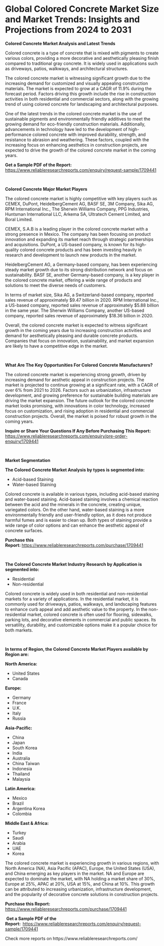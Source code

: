 <p><h1>Global Colored Concrete Market Size and Market Trends: Insights and Projections from 2024 to 2031</h1></p><p><strong>Colored Concrete Market Analysis and Latest Trends</strong></p>
<p><p>Colored concrete is a type of concrete that is mixed with pigments to create various colors, providing a more decorative and aesthetically pleasing finish compared to traditional gray concrete. It is widely used in applications such as driveways, patios, walkways, and architectural structures.</p><p>The colored concrete market is witnessing significant growth due to the increasing demand for customized and visually appealing construction materials. The market is expected to grow at a CAGR of 11.9% during the forecast period. Factors driving this growth include the rise in construction activities in both residential and commercial sectors, along with the growing trend of using colored concrete for landscaping and architectural purposes.</p><p>One of the latest trends in the colored concrete market is the use of sustainable pigments and environmentally friendly additives to meet the growing demand for eco-friendly construction materials. Additionally, advancements in technology have led to the development of high-performance colored concrete with improved durability, strength, and resistance to abrasion and weathering. These factors, coupled with the increasing focus on enhancing aesthetics in construction projects, are expected to drive the growth of the colored concrete market in the coming years.</p></p>
<p><strong>Get a Sample PDF of the Report:&nbsp;</strong> <a href="https://www.reliableresearchreports.com/enquiry/request-sample/1709441">https://www.reliableresearchreports.com/enquiry/request-sample/1709441</a></p>
<p>&nbsp;</p>
<p><strong>Colored Concrete Major Market Players</strong></p>
<p><p>The colored concrete market is highly competitive with key players such as CEMEX, DuPont, HeidelbergCement AG, BASF SE, 3M Company, Sika AG, RPM International Inc., The Sherwin Williams Company, PPG Industries, Huntsman International LLC, Arkema SA, Ultratech Cement Limited, and Boral Limited.</p><p>CEMEX, S.A.B is a leading player in the colored concrete market with a strong presence in Mexico. The company has been focusing on product innovation and expanding its market reach through strategic partnerships and acquisitions. DuPont, a US-based company, is known for its high-quality colored concrete products and has been investing heavily in research and development to launch new products in the market.</p><p>HeidelbergCement AG, a Germany-based company, has been experiencing steady market growth due to its strong distribution network and focus on sustainability. BASF SE, another Germany-based company, is a key player in the colored concrete market, offering a wide range of products and solutions to meet the diverse needs of customers.</p><p>In terms of market size, Sika AG, a Switzerland-based company, reported sales revenue of approximately $9.47 billion in 2020. RPM International Inc., a US-based company, reported sales revenue of approximately $5.88 billion in the same year. The Sherwin Williams Company, another US-based company, reported sales revenue of approximately $18.36 billion in 2020.</p><p>Overall, the colored concrete market is expected to witness significant growth in the coming years due to increasing construction activities and demand for aesthetically pleasing and durable concrete products. Companies that focus on innovation, sustainability, and market expansion are likely to have a competitive edge in the market.</p></p>
<p>&nbsp;</p>
<p><strong>What Are The Key Opportunities For Colored Concrete Manufacturers?</strong></p>
<p><p>The colored concrete market is experiencing strong growth, driven by increasing demand for aesthetic appeal in construction projects. The market is projected to continue growing at a significant rate, with a CAGR of over 6% from 2021 to 2026. Factors such as urbanization, infrastructure development, and growing preference for sustainable building materials are driving the market expansion. The future outlook for the colored concrete market looks promising, with innovations in color technology, increased focus on customization, and rising adoption in residential and commercial construction projects. Overall, the market is poised for robust growth in the coming years.</p></p>
<p><strong>Inquire or Share Your Questions If Any Before Purchasing This Report:</strong> <a href="https://www.reliableresearchreports.com/enquiry/pre-order-enquiry/1709441">https://www.reliableresearchreports.com/enquiry/pre-order-enquiry/1709441</a></p>
<p>&nbsp;</p>
<p><strong>Market Segmentation</strong></p>
<p><strong>The Colored Concrete Market Analysis by types is segmented into:</strong></p>
<p><ul><li>Acid-based Staining</li><li>Water-based Staining</li></ul></p>
<p><p>Colored concrete is available in various types, including acid-based staining and water-based staining. Acid-based staining involves a chemical reaction between the acid and the minerals in the concrete, creating unique, variegated colors. On the other hand, water-based staining is a more environmentally friendly and user-friendly option, as it does not produce harmful fumes and is easier to clean up. Both types of staining provide a wide range of color options and can enhance the aesthetic appeal of concrete surfaces.</p></p>
<p><strong>Purchase this Report:&nbsp;</strong><a href="https://www.reliableresearchreports.com/purchase/1709441">https://www.reliableresearchreports.com/purchase/1709441</a></p>
<p>&nbsp;</p>
<p><strong>The Colored Concrete Market Industry Research by Application is segmented into:</strong></p>
<p><ul><li>Residential</li><li>Non-residential</li></ul></p>
<p><p>Colored concrete is widely used in both residential and non-residential markets for a variety of applications. In the residential market, it is commonly used for driveways, patios, walkways, and landscaping features to enhance curb appeal and add aesthetic value to the property. In the non-residential market, colored concrete is often used for flooring, sidewalks, parking lots, and decorative elements in commercial and public spaces. Its versatility, durability, and customizable options make it a popular choice for both markets.</p></p>
<p>&nbsp;</p>
<p><strong>In terms of Region, the Colored Concrete Market Players available by Region are:</strong></p>
<p>
    <p> <strong> North America: </strong>
        <ul>
            <li>United States</li>
            <li>Canada</li>
        </ul>
        </p> 
    <p> <strong> Europe: </strong>
        <ul>
            <li>Germany</li>
            <li>France</li>
            <li>U.K.</li>
            <li>Italy</li>
            <li>Russia</li>
        </ul>
        </p> 
    <p> <strong> Asia-Pacific: </strong>
        <ul>
            <li>China</li>
            <li>Japan</li>
            <li>South Korea</li>
            <li>India</li>
            <li>Australia</li>
            <li>China Taiwan</li>
            <li>Indonesia</li>
            <li>Thailand</li>
            <li>Malaysia</li>
        </ul>
        </p> 
    <p> <strong> Latin America: </strong>
        <ul>
            <li>Mexico</li>
            <li>Brazil</li>
            <li>Argentina Korea</li>
            <li>Colombia</li>
        </ul>
        </p> 
    <p> <strong> Middle East & Africa: </strong>
        <ul>
            <li>Turkey</li>
            <li>Saudi</li>
            <li>Arabia</li>
            <li>UAE</li>
            <li>Korea</li>
        </ul>
    </p>
    </p>
<p><p>The colored concrete market is experiencing growth in various regions, with North America (NA), Asia Pacific (APAC), Europe, the United States (USA), and China emerging as key players in the market. NA and Europe are expected to dominate the market, with NA holding a market share of 30%, Europe at 25%, APAC at 20%, USA at 15%, and China at 10%. This growth can be attributed to increasing urbanization, infrastructure development, and the popularity of decorative concrete solutions in construction projects.</p></p>
<p><strong>Purchase this Report: </strong><a href="https://www.reliableresearchreports.com/purchase/1709441">https://www.reliableresearchreports.com/purchase/1709441</a></p>
<p>&nbsp;<strong>Get a Sample PDF of the Report:&nbsp;&nbsp;</strong><a href="https://www.reliableresearchreports.com/enquiry/request-sample/1709441">https://www.reliableresearchreports.com/enquiry/request-sample/1709441</a></p>
<p><strong></strong></p>
<p>Check more reports on https://www.reliableresearchreports.com/</p>